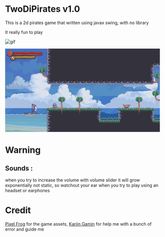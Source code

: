 # TwoDiPirates v1.0
This is a 2d pirates game that written using javax swing, with no library

It really fun to play 

![gif](https://github.com/alfaruqii/twoDiPirates/blob/main/pirateslvl4.gif)

![default](https://github.com/alfaruqii/twoDiPirates/blob/main/screenshot.png)

# Warning

## Sounds :

when you try to increase the volume with volume slider it will grow exponentially not static, so watchout your ear when you try to play using an headset or earphones

# Credit

[Pixel Frog](https://pixelfrog-assets.itch.io/) for the game assets, [Kariin Gamin](https://www.kaaringaming.com) for help me with a bunch of error and guide me 
